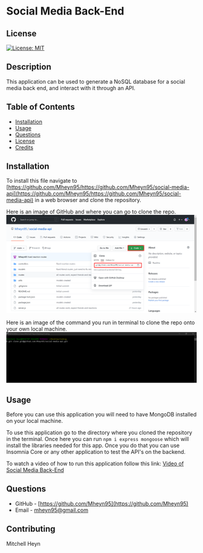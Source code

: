 # Social Media Back-End

## License

[![License: MIT](https://img.shields.io/badge/License-MIT-yellow.svg)](https://opensource.org/licenses/MIT)

## Description

This application can be used to generate a NoSQL database for a social media back end, and interact with it through an API.

## Table of Contents

- [Installation](#installation)
- [Usage](#usage)
- [Questions](#questions)
- [License](#license)
- [Credits](#credits)

## Installation

To install this file navigate to [https://github.com/Mheyn95/https://github.com/Mheyn95/social-media-api](https://github.com/Mheyn95/https://github.com/Mheyn95/social-media-api) in a web browser and clone the repository.

Here is an image of GitHub and where you can go to clone the repo.
![Image of online repo at on GitHub](./assets/images/githubRepo.png)

Here is an image of the command you run in terminal to clone the repo onto your own local machine.
![Image of terminal showing the command to clone the repo from GitHub](./assets/images/terminal.png)

## Usage

Before you can use this application you will need to have MongoDB installed on your local machine.

To use this application go to the directory where you cloned the repository in the terminal. Once here you can run `npm i express mongoose` which will install the libraries needed for this app. Once you do that you can use Insomnia Core or any other application to test the API's on the backend.

To watch a video of how to run this application follow this link:
[Video of Social Media Back-End](https://drive.google.com/file/d/18y68Ee1L-CTjnVWoBK77Mshv3mS5uEmp/view)

## Questions

- GitHub - [https://github.com/Mheyn95](https://github.com/Mheyn95)
- Email - [mheyn95@gmail.com](mailto:mheyn95@gmail.com)

## Contributing

Mitchell Heyn
